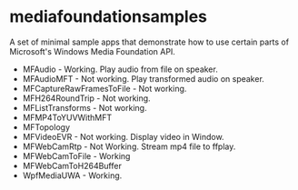 # mediafoundationsamples
A  set of minimal sample apps that demonstrate how to use certain parts of Microsoft's Windows Media Foundation API.

 - MFAudio - Working. Play audio from file on speaker.
 - MFAudioMFT - Not working. Play transformed audio on speaker.
 - MFCaptureRawFramesToFile - Not working.
 - MFH264RoundTrip - Not working.
 - MFListTransforms - Not working.
 - MFMP4ToYUVWithMFT
 - MFTopology
 - MFVideoEVR - Not working. Display video in Window.
 - MFWebCamRtp - Not Working. Stream mp4 file to ffplay.
 - MFWebCamToFile - Working
 - MFWebCamToH264Buffer
 - WpfMediaUWA - Working.
